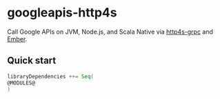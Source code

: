 # googleapis-http4s

Call Google APIs on JVM, Node.js, and Scala Native via [http4s-grpc] and [Ember].

## Quick start

```scala
libraryDependencies ++= Seq(
@MODULES@
)
```

[http4s-grpc]: https://github.com/davenverse/http4s-grpc
[Ember]: https://http4s.org/v0.23/docs/integrations.html#ember
